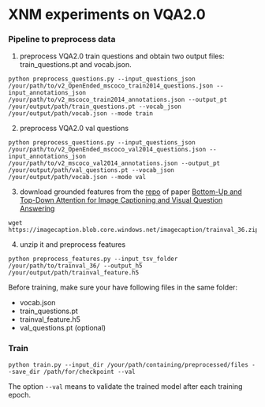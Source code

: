 
# XNM experiments on VQA2.0

### Pipeline to preprocess data

1. preprocess VQA2.0 train questions and obtain two output files: train_questions.pt and vocab.json.
```
python preprocess_questions.py --input_questions_json /your/path/to/v2_OpenEnded_mscoco_train2014_questions.json --input_annotations_json /your/path/to/v2_mscoco_train2014_annotations.json --output_pt /your/output/path/train_questions.pt --vocab_json /your/output/path/vocab.json --mode train
```

2. preprocess VQA2.0 val questions
```
python preprocess_questions.py --input_questions_json /your/path/to/v2_OpenEnded_mscoco_val2014_questions.json --input_annotations_json /your/path/to/v2_mscoco_val2014_annotations.json --output_pt /your/output/path/val_questions.pt --vocab_json /your/output/path/vocab.json --mode val
```


3. download grounded features from the [repo](https://github.com/peteanderson80/bottom-up-attention) of paper [Bottom-Up and Top-Down Attention for Image Captioning and Visual Question Answering](https://arxiv.org/abs/1707.07998)
```
wget https://imagecaption.blob.core.windows.net/imagecaption/trainval_36.zip
```

4. unzip it and preprocess features
```
python preprocess_features.py --input_tsv_folder /your/path/to/trainval_36/ --output_h5 /your/output/path/trainval_feature.h5
```

Before training, make sure your have following files in the same folder:
- vocab.json
- train_questions.pt
- trainval_feature.h5
- val_questions.pt (optional)


### Train
```
python train.py --input_dir /your/path/containing/preprocessed/files --save_dir /path/for/checkpoint --val
```
The option `--val` means to validate the trained model after each training epoch.

